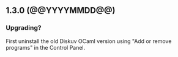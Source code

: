 ## 1.3.0 (@@YYYYMMDD@@)

### Upgrading?

First uninstall the old Diskuv OCaml version using "Add or remove programs" in the Control Panel.
